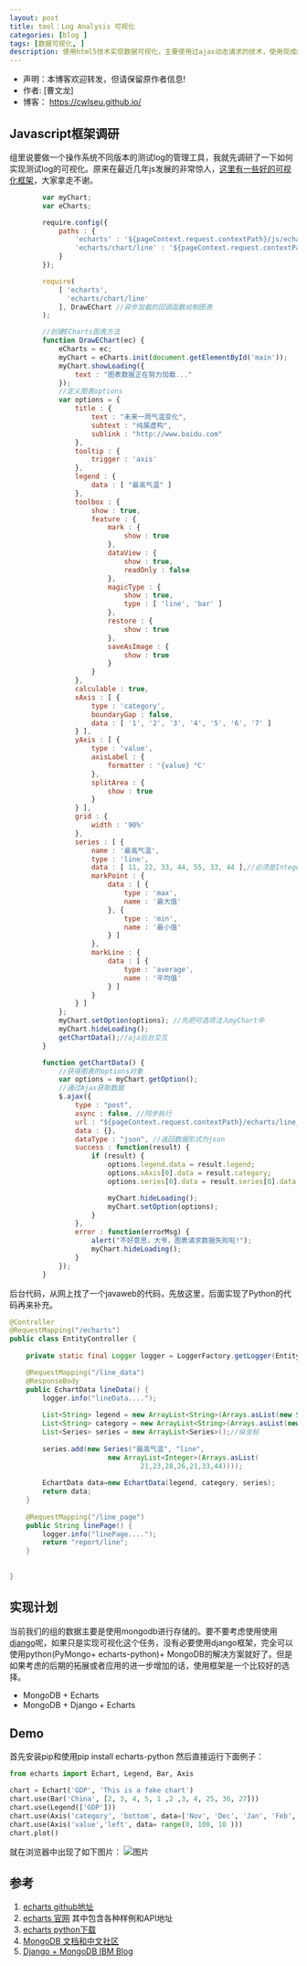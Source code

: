 ```yaml
---
layout: post
title: tool：Log Analysis 可视化
categories: [blog ]
tags: [数据可视化, ]
description: 使用html5技术实现数据可视化，主要使用过ajax动态请求的技术，使用现成的数据可视化js框架echarts, 实现测试log的可视化。
---
```


- 声明：本博客欢迎转发，但请保留原作者信息!
- 作者: [曹文龙]
- 博客： <https://cwlseu.github.io/>



## Javascript框架调研

组里说要做一个操作系统不同版本的测试log的管理工具，我就先调研了一下如何实现测试log的可视化。原来在最近几年js发展的非常惊人，[这里有一些好的可视化框架](http://www.36dsj.com/archives/19522)，大家拿走不谢。

```js
		var myChart;
		var eCharts;

		require.config({
			paths : {
				'echarts' : '${pageContext.request.contextPath}/js/echarts2.0/echarts' ,
				'echarts/chart/line' : '${pageContext.request.contextPath}/js/echarts2.0/echarts' //需要的组件
			}
		});

		require(
			[ 'echarts', 
			  'echarts/chart/line'
			], DrawEChart //异步加载的回调函数绘制图表
		);

		//创建ECharts图表方法
		function DrawEChart(ec) {
			eCharts = ec;
			myChart = eCharts.init(document.getElementById('main'));
			myChart.showLoading({
				text : "图表数据正在努力加载..."
			});
			//定义图表options
			var options = {
				title : {
					text : "未来一周气温变化",
					subtext : "纯属虚构",
					sublink : "http://www.baidu.com"
				},
				tooltip : {
					trigger : 'axis'
				},
				legend : {
					data : [ "最高气温" ]
				},
				toolbox : {
					show : true,
					feature : {
						mark : {
							show : true
						},
						dataView : {
							show : true,
							readOnly : false
						},
						magicType : {
							show : true,
							type : [ 'line', 'bar' ]
						},
						restore : {
							show : true
						},
						saveAsImage : {
							show : true
						}
					}
				},
				calculable : true,
				xAxis : [ {
					type : 'category',
					boundaryGap : false,
					data : [ '1', '2', '3', '4', '5', '6', '7' ]
				} ],
				yAxis : [ {
					type : 'value',
					axisLabel : {
						formatter : '{value} °C'
					},
					splitArea : {
						show : true
					}
				} ],
				grid : {
					width : '90%'
				},
				series : [ {
					name : '最高气温',
					type : 'line',
					data : [ 11, 22, 33, 44, 55, 33, 44 ],//必须是Integer类型的,String计算平均值会出错
					markPoint : {
						data : [ {
							type : 'max',
							name : '最大值'
						}, {
							type : 'min',
							name : '最小值'
						} ]
					},
					markLine : {
						data : [ {
							type : 'average',
							name : '平均值'
						} ]
					}
				} ]
			};
			myChart.setOption(options); //先把可选项注入myChart中
			myChart.hideLoading();
			getChartData();//aja后台交互 
		}

		function getChartData() {
			//获得图表的options对象
			var options = myChart.getOption();
			//通过Ajax获取数据
			$.ajax({
				type : "post",
				async : false, //同步执行
				url : "${pageContext.request.contextPath}/echarts/line_data",
				data : {},
				dataType : "json", //返回数据形式为json
				success : function(result) {
					if (result) {
						options.legend.data = result.legend;
						options.xAxis[0].data = result.category;
						options.series[0].data = result.series[0].data;

						myChart.hideLoading();
						myChart.setOption(options);
					}
				},
				error : function(errorMsg) {
					alert("不好意思，大爷，图表请求数据失败啦!");
					myChart.hideLoading();
				}
			});
		}

```

后台代码，从网上找了一个javaweb的代码，先放这里，后面实现了Python的代码再来补充。

```java
@Controller
@RequestMapping("/echarts")
public class EntityController {
	
	private static final Logger logger = LoggerFactory.getLogger(EntityController.class);

	@RequestMapping("/line_data")
	@ResponseBody
	public EchartData lineData() {
		logger.info("lineData....");
		
		List<String> legend = new ArrayList<String>(Arrays.asList(new String[]{"最高气温"}));//数据分组
		List<String> category = new ArrayList<String>(Arrays.asList(new String []{"周一","周二","周三","周四","周五","周六","周日"}));//横坐标
		List<Series> series = new ArrayList<Series>();//纵坐标
		
		series.add(new Series("最高气温", "line", 
						new ArrayList<Integer>(Arrays.asList(
								21,23,28,26,21,33,44))));
		
		EchartData data=new EchartData(legend, category, series);
		return data;
	}
	
	@RequestMapping("/line_page")
	public String linePage() {
		logger.info("linePage....");
		return "report/line";
	}
	
	
}
```

## 实现计划
当前我们的组的数据主要是使用mongodb进行存储的。要不要考虑使用使用[django](http://www.ibm.com/developerworks/library/os-django-mongo/)呢，如果只是实现可视化这个任务，没有必要使用django框架，完全可以使用python(PyMongo+ echarts-python)+ MongoDB的解决方案就好了。但是如果考虑的后期的拓展或者应用的进一步增加的话，使用框架是一个比较好的选择。

* MongoDB + Echarts
* MongoDB + Django + Echarts

## Demo

首先安装pip和使用pip install echarts-python
然后直接运行下面例子：

```python
from echarts import Echart, Legend, Bar, Axis

chart = Echart('GDP', 'This is a fake chart')
chart.use(Bar('China', [2, 3, 4, 5, 1 ,2 ,3, 4, 25, 36, 27]))
chart.use(Legend(['GDP']))
chart.use(Axis('category', 'bottom', data=['Nov', 'Dec', 'Jan', 'Feb','March','April','Jun','Jul','Aug','Sep','Oct']))
chart.use(Axis('value','left', data= range(0, 100, 10 )))
chart.plot()
```
就在浏览器中出现了如下图片：
![图片](https://github.com/cwlseu/cwlseu.github.io/tree/master/images/visualdata/bar.jpg)

## 参考

1. [echarts github地址](https://github.com/ecomfe/echarts)
2. [echarts 官网](http://echarts.baidu.com/index.html)
其中包含各种样例和API地址
3. [echarts python下载](https://github.com/yufeiminds/echarts-python)
4. [MongoDB 文档和中文社区](http://docs.mongoing.com/manual-zh/)
5. [Django + MongoDB IBM Blog](http://www.ibm.com/developerworks/library/os-django-mongo/)